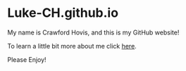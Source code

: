 # Luke-CH.github.io

My name is Crawford Hovis, and this is my GitHub website! 

To learn a little bit more about me click [here](crawfordhovis.me/crawfordhovis.me). 

Please Enjoy!
